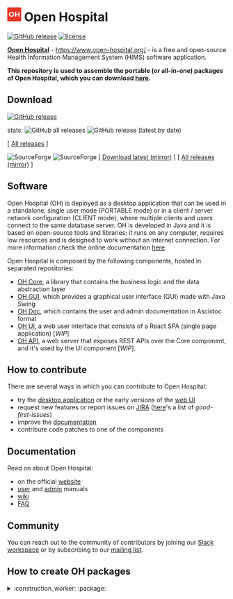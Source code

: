 # ![](./OH-icon.png) Open Hospital

[![GitHub release](https://img.shields.io/github/v/release/informatici/openhospital?color=orange&label=latest%20release)](https://github.com/informatici/openhospital/releases/latest)
[![license](https://img.shields.io/badge/License-GPLv3-blue.svg)](https://github.com/informatici/openhospital/blob/master/LICENSE)

**[Open Hospital][openhospital]** - https://www.open-hospital.org/ - is a free and open-source Health Information Management System (HIMS) software application.

**This repository is used to assemble the portable (or all-in-one) packages of Open Hospital, which you can download [here][download].**

## Download

[![GitHub release](https://img.shields.io/github/v/release/informatici/openhospital?color=orange&label=download%20latest)](https://github.com/informatici/openhospital/releases/latest)

stats: ![GitHub all releases](https://img.shields.io/github/downloads/informatici/openhospital/total?label=GitHub%20Downloads)
![GitHub release (latest by date)](https://img.shields.io/github/downloads/informatici/openhospital/latest/total?label=latest)

[ [All releases](https://github.com/informatici/openhospital/releases) ]


![SourceForge](https://img.shields.io/sourceforge/downloads/dt/openhospital?color=33ccff&label=SourceForge%20Downloads)
![SourceForge](https://img.shields.io/sourceforge/downloads/dt/openhospital/v1.12.1?color=33ccff&label=latest&logoColor=33ccff)
[ [Download latest (mirror)](https://sourceforge.net/projects/openhospital/) ] [ [All releases (mirror)](https://sourceforge.net/projects/openhospital/files/) ]

## Software

Open Hospital (OH) is deployed as a desktop application that can be used in a standalone, single user mode (PORTABLE mode)
or in a client / server network configuration (CLIENT mode), where multiple clients and users connect to the same database server.
OH is developed in Java and it is based on open-source tools and libraries; it runs on any computer, requires low resources and is designed to work without an internet connection.
For more information check the online documentation [here][documentation].

Open Hospital is composed by the following components, hosted in separated repositories:
 - [OH Core][core], a library that contains the business logic and the data abstraction layer
 - [OH GUI][gui], which provides a graphical user interface (GUI) made with Java Swing
 - [OH Doc][doc], which contains the user and admin documentation in Asciidoc format
 - [OH UI][ui], a web user interface that consists of a React SPA (single page application) [*WIP*]
 - [OH API][api], a web server that exposes REST APIs over the Core component, and it's used by the UI component [*WIP*]. 

## How to contribute

There are several ways in which you can contribute to Open Hospital:

- try the [desktop application][releases] or the early versions of the [web UI][ui]
- request new features or report issues on [JIRA][jira] ([here][good-first]'s a list of *good-first-issues*)
- improve the [documentation][doc]
- contribute code patches to one of the components

## Documentation

Read on about Open Hospital:

 - on the official [website][openhospital]
 - [user][user-man] and [admin][admin-man] manuals
 - [wiki]
 - [FAQ][faq]

## Community

You can reach out to the community of contributors by joining 
our [Slack workspace][slack] or by subscribing to our [mailing list][ml].


## How to create OH packages

<details><summary>:construction_worker: :package:</summary>
To create the Open Hospital packages,
make sure to have installed the following dependencies on a Linux machine:
JDK 8+, Maven, asciidoctor-pdf, zip, GNU make.

Then follow these simple steps:

 1. Clone this repository:

        git clone https://github.com/informatici/openhospital

 2. Run the script that compiles the components of Open Hospital, and assembles the portable distributions:

        cd openhospital
        make
    
    You can also parallelize some make tasks by using the `-j` flag (e.g. `make -j4`)
    or use intermediate targets to build single parts of the distribution -
    use `make help` to see a list of available targets.
</details>

 [openhospital]: https://www.open-hospital.org/
 [documentation]: https://www.open-hospital.org/documentation
 [download]: https://www.open-hospital.org/download
 [core]: https://github.com/informatici/openhospital-core
 [gui]: https://github.com/informatici/openhospital-gui
 [ui]: https://github.com/informatici/openhospital-ui
 [api]: https://github.com/informatici/openhospital-api
 [doc]: https://github.com/informatici/openhospital-doc
 [releases]: https://github.com/informatici/openhospital/releases
 [jira]: https://openhospital.atlassian.net/browse/OP
 [good-first]: https://openhospital.atlassian.net/browse/OP-188?filter=10206
 [user-man]: https://github.com/informatici/openhospital-doc/blob/master/doc_user/UserManual.adoc
 [admin-man]: https://github.com/informatici/openhospital-doc/blob/master/doc_admin/AdminManual.adoc
 [faq]: https://openhospital.atlassian.net/wiki/spaces/OH/pages/568951013/Getting+Started+FAQ
 [wiki]: https://openhospital.atlassian.net/wiki/spaces/OH/overview
 [slack]: https://join.slack.com/t/openhospitalworkspace/shared_invite/enQtOTc1Nzc0MzE2NjQ0LWIyMzRlZTU5NmNlMjE2MDcwM2FhMjRkNmM4YzI0MTAzYTA0YTI3NjZiOTVhMDZlNWUwNWEzMjE5ZDgzNWQ1YzE
 [ml]: https://sourceforge.net/projects/openhospital/lists/openhospital-devel
